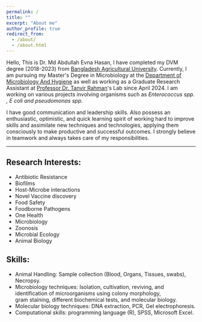 ```yaml
---
permalink: /
title: ""
excerpt: "About me"
author_profile: true
redirect_from:
  - /about/
  - /about.html
---
```



Hello, This is Dr. Md Abdullah Evna Hasan, I have completed my DVM degree (2018-2023) from  <a href="https://bau.edu.bd/">Bangladesh Agricultural University</a>. Currently, I am pursuing my Master's Degree in Microbiology at the <a href="https://vmh.bau.edu.bd/">Department of Microbiology And Hygiene</a> as well as working as a Graduate Research Assistant at <a href="https://vmh.bau.edu.bd/profile/VMH1005">Professor Dr. Tanvir Rahman</a>'s Lab since April 2024. I am working on various projects involving organisms such as *Enterococcus spp. , E coli and pseudomonas spp*. 
  
I have good communication and leadership skills. Also possess an enthusiastic, optimistic, and quick learning spirit of working hard to improve skills and assimilate new techniques and technologies, applying them consciously to make productive and successful outcomes. I strongly believe in teamwork and always takes care of my responsibilities. 


---
## Research Interests:
- Antibiotic Resistance
- Biofilms
- Host-Microbe interactions
- Novel Vaccine discovery
- Food Safety
- Foodborne Pathogens
- One Health
- Microbiology
- Zoonosis
- Microbial Ecology
- Animal Biology

## Skills:
- Animal Handling: Sample collection (Blood, Organs, Tissues, swabs), Necropsy.
- Microbiology techniques: Isolation, cultivation, reviving, and identification of microorganisms using colony morphology,   
  gram staining, different biochemical tests, and molecular biology.
- Molecular biology techniques: DNA extraction, PCR, Gel electrophoresis.
- Computational skills: programming language (R), SPSS, Microsoft Excel.


